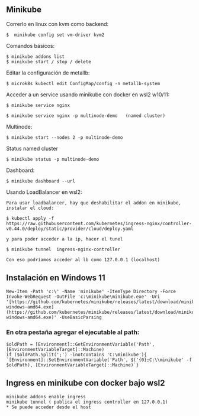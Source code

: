 ## Minikube


Correrlo en linux con kvm como backend:

    $  minikube config set vm-driver kvm2

Comandos básicos:


    $ minikube addons list
    $ minikube start / stop / delete 


Editar la configuración de metallb:

    $ microk8s kubectl edit ConfigMap/config -n metallb-system


Acceder a un service usando minikube con docker en wsl2 w10/11:

    $ minikube service nginx

    $ minikube service nginx -p multinode-demo   (named cluster)

Multinode:

    $ minikube start --nodes 2 -p multinode-demo

Status named cluster

    $ minikube status -p multinode-demo

Dashboard:

    $ minikube dashboard --url
    

Usando LoadBalancer en wsl2:

    Para usar loadbalancer, hay que deshabilitar el addon en minikube, instalar el cloud: 

    $ kubectl apply -f https://raw.githubusercontent.com/kubernetes/ingress-nginx/controller-v0.44.0/deploy/static/provider/cloud/deploy.yaml

    y para poder acceder a la ip, hacer el tunel
    
    $ minikube tunnel  ingress-nginx-controller

    Con eso podríamos acceder al lb como 127.0.0.1 (localhost)


## Instalación en Windows 11

    New-Item -Path 'c:\' -Name 'minikube' -ItemType Directory -Force
    Invoke-WebRequest -OutFile 'c:\minikube\minikube.exe' -Uri '[https://github.com/kubernetes/minikube/releases/latest/download/minikube-windows-amd64.exe](https://github.com/kubernetes/minikube/releases/latest/download/minikube-windows-amd64.exe)' -UseBasicParsing

### En otra pestaña agregar el ejecutable al path:

    $oldPath = [Environment]::GetEnvironmentVariable('Path', [EnvironmentVariableTarget]::Machine)
    if ($oldPath.Split(';') -inotcontains 'C:\minikube'){   `[Environment]::SetEnvironmentVariable('Path', $('{0};C:\\minikube' -f $oldPath), [EnvironmentVariableTarget]::Machine)`}


## Ingress en minikube con docker bajo wsl2

    minikube addons enable ingress 
    minikube tunnel ( publica el ingress controller en 127.0.0.1)
    * Se puede acceder desde el host

